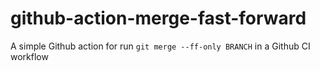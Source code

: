 # github-action-merge-fast-forward

A simple Github action for run `git merge --ff-only BRANCH` in a Github CI workflow
